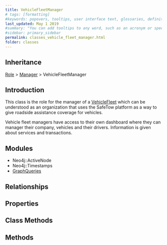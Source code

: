 ```yaml
---
title: VehicleFleetManager
# tags: [formatting]
#keywords: popovers, tooltips, user interface text, glossaries, definitions
last_updated: May 1 2019
#summary: "You can add tooltips to any word, such as an acronym or specialized term. Tooltips work well for glossary definitions, because you don't have to keep repeating the definition, nor do you assume the reader already knows the word's meaning."
#sidebar: primary_sidebar
permalink: classes_vehicle_fleet_manager.html
folder: classes
---
```


## Inheritance

[Role](/classes_role) > [Manager](/classes_manager) > VehicleFleetManager

## Introduction

This class is the role for the manager of a [VehicleFleet](/classes_vehicle_fleet) which can be understood as an organization that uses the SafeTow platform as a way to give roadside assistance coverage for vehicles.

Vehicle fleet managers have access to their own dashboard where they can manager their company, vehicles and their drivers. Information is given about services and transactions.

## Modules

* Neo4j::ActiveNode
* Neo4j::Timestamps
* [GraphQueries](/modules_graph_queries.html)

## Relationships

## Properties

## Class Methods

## Methods
